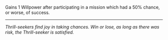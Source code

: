 Gains 1 Willpower after participating in a mission which had a 50% chance, or worse, of success.

---

_Thrill-seekers find joy in taking chances. Win or lose, as long as there was risk, the Thrill-seeker is satisfied._
